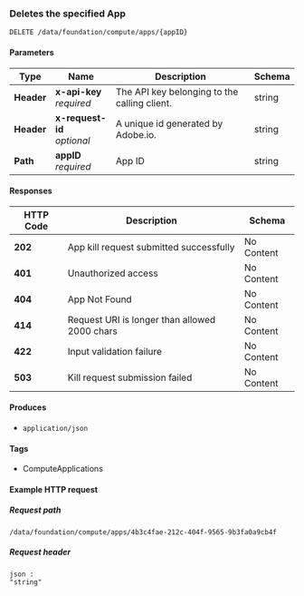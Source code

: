 
<a name="delete_app"></a>
### Deletes the specified App
```
DELETE /data/foundation/compute/apps/{appID}
```


#### Parameters

|Type|Name|Description|Schema|
|---|---|---|---|
|**Header**|**x-api-key**  <br>*required*|The API key belonging to the calling client.|string|
|**Header**|**x-request-id**  <br>*optional*|A unique id generated by Adobe.io.|string|
|**Path**|**appID**  <br>*required*|App ID|string|


#### Responses

|HTTP Code|Description|Schema|
|---|---|---|
|**202**|App kill request submitted successfully|No Content|
|**401**|Unauthorized access|No Content|
|**404**|App Not Found|No Content|
|**414**|Request URI is longer than allowed 2000 chars|No Content|
|**422**|Input validation failure|No Content|
|**503**|Kill request submission failed|No Content|


#### Produces

* `application/json`


#### Tags

* ComputeApplications


#### Example HTTP request

##### Request path
```
/data/foundation/compute/apps/4b3c4fae-212c-404f-9565-9b3fa0a9cb4f
```


##### Request header
```
json :
"string"
```



